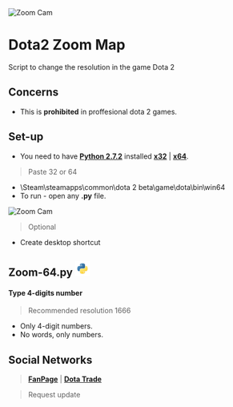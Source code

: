 <img src="http://clipart-library.com/image_gallery2/Python-Logo-PNG.png" alt="Zoom Cam" width="300px"/>

# Dota2 Zoom Map
Script to change the resolution in the game Dota 2

## Concerns 
* This is **prohibited** in proffesional dota 2 games.

## Set-up
- You need to have [**Python 2.7.2**](https://www.python.org/downloads/release/python-272/) installed [**x32**](https://www.python.org/ftp/python/2.7.2/python-2.7.2.msi) | [**x64**](https://www.python.org/ftp/python/2.7.2/python-2.7.2.amd64.msi).
> Paste 32 or 64
- \Steam\steamapps\common\dota 2 beta\game\dota\bin\win64
- To run - open any **.py** file.

<img src="https://i.imgur.com/HSj497i.png" alt="Zoom Cam" width="700px"/>


> Optional
- Create desktop shortcut

<h2>Zoom-64.py  <img src="https://raw.githubusercontent.com/github/explore/80688e429a7d4ef2fca1e82350fe8e3517d3494d/topics/python/python.png" width="30px"> 
</h2>
  
#### Type 4-digits number
> Recommended resolution 1666
- Only 4-digit numbers.
- No words, only numbers.


## Social Networks
>[**FanPage**](https://www.facebook.com/MapHackZoomDota2/)  | [**Dota Trade**](https://steamcommunity.com/tradeoffer/new/?partner=205345788&token=H0FLkfuC)

> Request update
